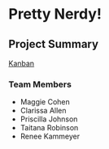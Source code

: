 # Pretty Nerdy!

## Project Summary
[Kanban](https://autumnnikki.kanbantool.com/b/924849-pretty-nerdy#?)


### Team Members

- Maggie Cohen
- Clarissa Allen
- Priscilla Johnson
- Taitana Robinson
- Renee Kammeyer
